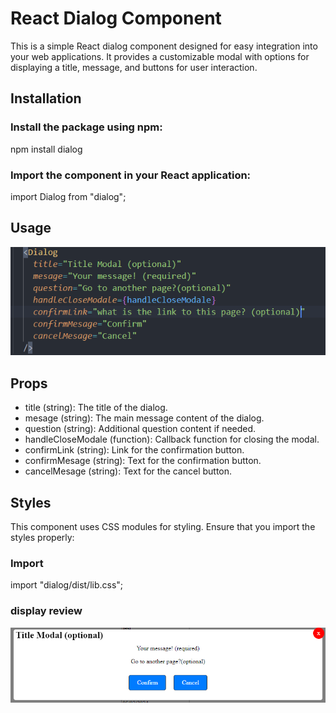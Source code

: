 # React Dialog Component

This is a simple React dialog component designed for easy integration into your web applications. It provides a customizable modal with options for displaying a title, message, and buttons for user interaction.

## Installation

### Install the package using npm:

npm install dialog

### Import the component in your React application:

import Dialog from "dialog";

## Usage

![usage de compenent](./assets_readme/code.png)

## Props

- title (string): The title of the dialog.
- mesage (string): The main message content of the dialog.
- question (string): Additional question content if needed.
- handleCloseModale (function): Callback function for closing the modal.
- confirmLink (string): Link for the confirmation button.
- confirmMesage (string): Text for the confirmation button.
- cancelMesage (string): Text for the cancel button.

## Styles

This component uses CSS modules for styling. Ensure that you import the styles properly:

### Import

import "dialog/dist/lib.css";

### display review

![display modal](./assets_readme/Modal.png)
